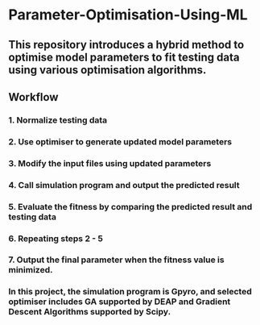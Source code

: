 # Parameter-Optimisation-Using-ML

## This repository introduces a hybrid method to optimise model parameters to fit testing data using various optimisation algorithms.

## Workflow

### 1. Normalize testing data
### 2. Use optimiser to generate updated model parameters
### 3. Modify the input files using updated parameters
### 4. Call simulation program and output the predicted result
### 5. Evaluate the fitness by comparing the predicted result and testing data
### 6. Repeating steps 2 - 5
### 7. Output the final parameter when the fitness value is minimized.

### In this project, the simulation program is Gpyro, and selected optimiser includes GA supported by DEAP and Gradient Descent Algorithms supported by Scipy.